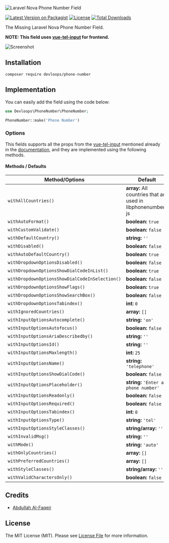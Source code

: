 ![Laravel Nova Phone Number Field](https://i.ibb.co/c8Mb2bh/Nova-Phone-Number.jpg)

[![Latest Version on Packagist](https://poser.pugx.org/devloops/phone-number/v/stable?format=flat-square&color=#0E7FC0)](https://packagist.org/packages/devloops/phone-number)
[![License](https://poser.pugx.org/devloops/phone-number/license?format=flat-square)](https://packagist.org/packages/devloops/phone-number)
[![Total Downloads](https://poser.pugx.org/devloops/phone-number/downloads?format=flat-square)](https://packagist.org/packages/devloops/phone-number)

The Missing Laravel Nova Phone Number Field.

**NOTE: This field uses [vue-tel-input](https://github.com/iamstevendao/vue-tel-input) for frontend.**

![Screenshot](https://i.ibb.co/MNsGGgL/screenshot-4.png "Phone Number Field")

## Installation

```
composer require devloops/phone-number
```

## Implementation

You can easily add the field using the code below:

```php
use Devloops\PhoneNumber\PhoneNumber;

PhoneNumber::make('Phone Number')
```

### Options

This fields supports all the props from the [vue-tel-input](https://github.com/iamstevendao/vue-tel-input) mentioned already in
the [documentation](https://vue-tel-input.iamstevendao.com/usage/props.html), and they are implemented using the following methods.

#### Methods / Defaults

| Method/Options                                 | Default                                                      |
|------------------------------------------------|--------------------------------------------------------------|
| `withAllCountries()`                           | **array:** All countries that are used in libphonenumber-js  |
| `withAutoFormat()`                             | **boolean:** `true`                                          |
| `withCustomValidate()`                         | **boolean:** `false`                                         |
| `withDefaultCountry()`                         | **string:** `''`                                             |
| `withDisabled()`                               | **boolean:** `false`                                         |
| `withAutoDefaultCountry()`                     | **boolean:** `true`                                          |
| `withDropdownOptionsDisabled()`                | **boolean:** `false`                                         |
| `withDropdownOptionsShowDialCodeInList()`      | **boolean:** `true`                                          |
| `withDropdownOptionsShowDialCodeInSelection()` | **boolean:** `false`                                         |
| `withDropdownOptionsShowFlags()`               | **boolean:** `true`                                          |
| `withDropdownOptionsShowSearchBox()`           | **boolean:** `false`                                         |
| `withDropdownOptionsTabindex()`                | **int:** `0`                                                 |
| `withIgnoredCountries()`                       | **array:** `[]`                                              |
| `withInputOptionsAutocomplete()`               | **string:** `'on'`                                           |
| `withInputOptionsAutofocus()`                  | **boolean:** `false`                                         |
| `withInputOptionsAriaDescribedby()`            | **string:** `''`                                             |
| `withInputOptionsId()`                         | **string:** `''`                                             |
| `withInputOptionsMaxlength()`                  | **int:** `25`                                                |
| `withInputOptionsName()`                       | **string:** `'telephone'`                                    |
| `withInputOptionsShowDialCode()`               | **boolean:** `false`                                         |
| `withInputOptionsPlaceholder()`                | **string:** `'Enter a phone number'`                         |
| `withInputOptionsReadonly()`                   | **boolean:** `false`                                         |
| `withInputOptionsRequired()`                   | **boolean:** `false`                                         |
| `withInputOptionsTabindex()`                   | **int:** `0`                                                 |
| `withInputOptionsType()`                       | **string:** `'tel'`                                          |
| `withInputOptionsStyleClasses()`               | **string/array:** `''`                                       |
| `withInvalidMsg()`                             | **string:** `''`                                             |
| `withMode()`                                   | **string:** `'auto'`                                         |
| `withOnlyCountries()`                          | **array:** `[]`                                              |
| `withPreferredCountries()`                     | **array:** `[]`                                              |
| `withStyleClasses()`                           | **string/array:** `''`                                       |
| `withValidCharactersOnly()`                    | **boolean:** `false`                                         |


## Credits

* [Abdullah Al-Faqeir](https://github.com/abdullahfaqeir)

## License

The MIT License (MIT). Please see [License File](./LICENSE.md) for more information.
